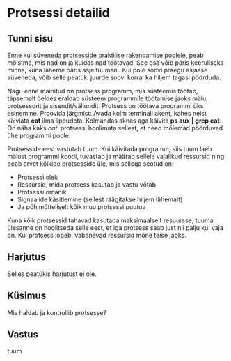 # Protsessi detailid

## Tunni sisu

Enne kui süveneda protsesside praktilise rakendamise poolele, peab mőistma, mis nad on ja kuidas nad töötavad. See osa vőib päris keeruliseks minna, kuna läheme päris asja tuumani. Kui pole soovi praegu asjasse süveneda, vőib selle peatüki juurde soovi korral ka hiljem tagasi pöörduda.

Nagu enne mainitud on protsess programm, mis süsteemis töötab, täpsemalt öeldes eraldab süsteem programmile töötamise jaoks mälu, protsessorit ja sisendit/väljundit. Protsess on töötava programmi üks esinemine. Proovida järgmist: Avada kolm terminali akent, kahes neist käiviata <b>cat</b> ilma lippudeta. Kolmandas aknas aga käivita <b>ps aux | grep cat</b>. On näha kaks *cat*i protsessi hoolimata sellest, et need mőlemad pöörduvad ühe programmi poole.

Protsesside eest vastutab tuum. Kui käivitada programm, siis tuum laeb mälust programmi koodi, tuvastab ja määrab sellele vajalikud ressursid ning peab arvet kőikide protsesside üle, mis sellega seotud on:

<ul>
<li>Protsessi olek</li>
<li>Ressursid, mida protsess kasutab ja vastu vőtab</li>
<li>Protsessi omanik</li>
<li>Signaalide käsitlemine (sellest räägitakse hiljem lähemalt)</li>
<li>Ja pőhimőtteliselt kőik muu protsessi puutuv</li>
</ul>

Kuna kőik protsessid tahavad kasutada maksimaalselt resuursse, tuuma ülesanne on hoolitseda selle eest, et iga protsess saab just nii palju kui vaja on. Kui protsess lőpeb, vabanevad ressursid mőne teise jaoks.     

## Harjutus

Selles peatükis harjutust ei ole.

## Küsimus

Mis haldab ja kontrollib protsesse?

## Vastus

tuum
